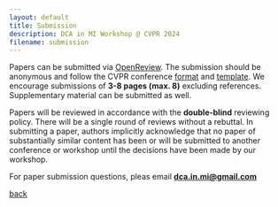 ```yaml
---
layout: default
title: Submission
description: DCA in MI Workshop @ CVPR 2024
filename: submission
---
```


Papers can be submitted via [OpenReview](https://openreview.net/group?id=thecvf.com/CVPR/2024/Workshop/DCAMI). The submission should be anonymous and follow the CVPR conference [format](https://cvpr.thecvf.com/Conferences/2024/AuthorGuidelines) and [template](https://github.com/cvpr-org/author-kit/releases). We encourage submissions of **3-8 pages (max. 8)** excluding references. Supplementary material can be submitted as well.

<!-- A double-blind reviewing process is adhered to guarantee paper quality.  -->
Papers will be reviewed in accordance with the **double-blind** reviewing policy.
There will be a single round of reviews without a rebuttal. In submitting a paper, authors implicitly acknowledge that no paper of substantially similar content has been or will be submitted to another conference or workshop until the decisions have been made by our workshop.

For paper submission questions, pleas email **dca.in.mi@gmail.com**

[back](./)
